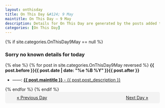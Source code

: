```yaml
---
layout: onthisday
title: On This Day &#124; 9 May
maintitle: On This Day — 9 May
description: Details for On This Day are generated by the posts added to the website so the content is subject to changes/updates over time.
categories: [On This Day]
---
```


{% if site.categories.OnThisDay9May == null %}
<h3>Sorry no known details for today</h3>
{% else %}
{% for post in site.categories.OnThisDay9May reversed %}
<strong>{{ post.before }}{{ post.date | date: "%e %B %Y" }}{{ post.after }}</strong>
<ul>
<li> ——: <a class="{{ post.class }}" href="{{ post.url }}"><strong>{{ post.maintitle }}</strong> - {{ post.post_description }}</a></li>
</ul>
{% endfor %}
{% endif %}
<br />
<div style="background-color: #f3f3f3; padding: 10px; border-radius: 5px; text-align: center; display: flex; justify-content: space-evenly;">
<a href="/onthisday/05/05-08">« Previous Day</a>
<span style="visibility:hidden;">[ Visit Leap Year February 29 ]</span>
<a href="/onthisday/05/05-10">Next Day »</a>
</div>
